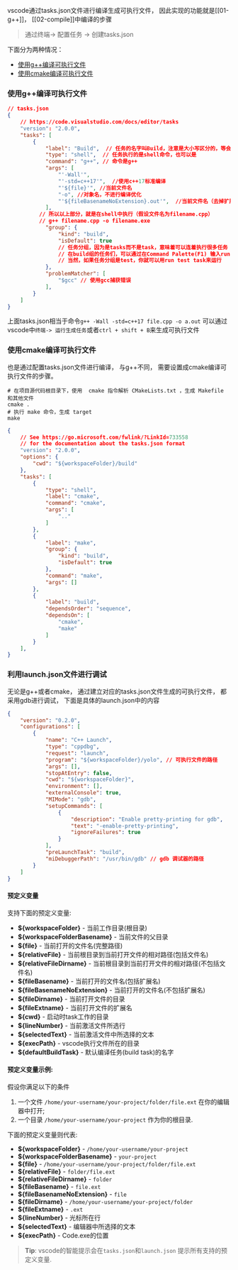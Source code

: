 vscode通过tasks.json文件进行编译生成可执行文件， 因此实现的功能就是[[01-g++]]， [[02-compile]]中编译的步骤
>通过终端-> 配置任务 -> 创建tasks.json

下面分为两种情况： 
* [使用g++编译可执行文件](./01-g++.md)
* [使用cmake编译可执行文件](./06-cmake-compile-step.md)

### 使用g++编译可执行文件
```json
// tasks.json
{
    // https://code.visualstudio.com/docs/editor/tasks
    "version": "2.0.0",
    "tasks": [
        {
            "label": "Build",  // 任务的名字叫Build，注意是大小写区分的，等会在launch中调用这个名字
            "type": "shell",  // 任务执行的是shell命令，也可以是
            "command": "g++", // 命令是g++
            "args": [
                "'-Wall'",
                "'-std=c++17'",  //使用c++17标准编译
                "'${file}'", //当前文件名
                "-o", //对象名，不进行编译优化
                "'${fileBasenameNoExtension}.out'",  //当前文件名（去掉扩展名）
            ],
          // 所以以上部分，就是在shell中执行（假设文件名为filename.cpp）
          // g++ filename.cpp -o filename.exe
            "group": { 
                "kind": "build",
                "isDefault": true   
                // 任务分组，因为是tasks而不是task，意味着可以连着执行很多任务
                // 在build组的任务们，可以通过在Command Palette(F1) 输入run build task来运行
                // 当然，如果任务分组是test，你就可以用run test task来运行 
            },
            "problemMatcher": [
                "$gcc" // 使用gcc捕获错误
            ],
        }
    ]
}
```
上面tasks.json相当于命令`g++ -Wall -std=c++17 file.cpp -o a.out`
可以通过vscode中`终端-> 运行生成任务`或者`ctrl + shift + B`来生成可执行文件



### 使用cmake编译可执行文件
也是通过配置tasks.json文件进行编译， 与g++不同， 需要设置成cmake编译可执行文件的步骤。


```shell
# 在项目源代码根目录下，使用  cmake 指令解析 CMakeLists.txt ，生成 Makefile 和其他文件
cmake .
# 执行 make 命令，生成 target
make
```


```json
{
    // See https://go.microsoft.com/fwlink/?LinkId=733558
    // for the documentation about the tasks.json format
    "version": "2.0.0",
    "options": {
        "cwd": "${workspaceFolder}/build"
    },
    "tasks": [
        {
            "type": "shell",
            "label": "cmake",
            "command": "cmake",
            "args": [
                ".."
            ]
        },
        {
            "label": "make",
            "group": {
                "kind": "build",
                "isDefault": true
            },
            "command": "make",
            "args": []
        },
        {
            "label": "build",
            "dependsOrder": "sequence",
            "dependsOn": [
                "cmake",
                "make"
            ]
        }
    ],
}
```

### 利用launch.json文件进行调试

无论是g++或者cmake， 通过建立对应的tasks.json文件生成的可执行文件， 都采用gdb进行调试， 下面是具体的launch.json中的内容
```json
{
    "version": "0.2.0",
    "configurations": [
        {
            "name": "C++ Launch",
            "type": "cppdbg",
            "request": "launch",
            "program": "${workspaceFolder}/yolo", // 可执行文件的路径
            "args": [],
            "stopAtEntry": false,
            "cwd": "${workspaceFolder}",
            "environment": [],
            "externalConsole": true,
            "MIMode": "gdb",
            "setupCommands": [
                {
                    "description": "Enable pretty-printing for gdb",
                    "text": "-enable-pretty-printing",
                    "ignoreFailures": true
                }
            ],
            "preLaunchTask": "build",
            "miDebuggerPath": "/usr/bin/gdb" // gdb 调试器的路径
        }
    ]
}

```


#### 预定义变量

支持下面的预定义变量:

- **${workspaceFolder}** - 当前工作目录(根目录)
- **${workspaceFolderBasename}** - 当前文件的父目录
- **${file}** - 当前打开的文件名(完整路径)
- **${relativeFile}** - 当前根目录到当前打开文件的相对路径(包括文件名)
- **${relativeFileDirname}** - 当前根目录到当前打开文件的相对路径(不包括文件名)
- **${fileBasename}** - 当前打开的文件名(包括扩展名)
- **${fileBasenameNoExtension}** - 当前打开的文件名(不包括扩展名)
- **${fileDirname}** - 当前打开文件的目录
- **${fileExtname}** - 当前打开文件的扩展名
- **${cwd}** - 启动时task工作的目录
- **${lineNumber}** - 当前激活文件所选行
- **${selectedText}** - 当前激活文件中所选择的文本
- **${execPath}** - vscode执行文件所在的目录
- **${defaultBuildTask}** - 默认编译任务(build task)的名字

#### 预定义变量示例:

假设你满足以下的条件

1. 一个文件 `/home/your-username/your-project/folder/file.ext` 在你的编辑器中打开;
2. 一个目录 `/home/your-username/your-project` 作为你的根目录.

下面的预定义变量则代表:

- **${workspaceFolder}** - `/home/your-username/your-project`
- **${workspaceFolderBasename}** - `your-project`
- **${file}** - `/home/your-username/your-project/folder/file.ext`
- **${relativeFile}** - `folder/file.ext`
- **${relativeFileDirname}** - `folder`
- **${fileBasename}** - `file.ext`
- **${fileBasenameNoExtension}** - `file`
- **${fileDirname}** - `/home/your-username/your-project/folder`
- **${fileExtname}** - `.ext`
- **${lineNumber}** - 光标所在行
- **${selectedText}** - 编辑器中所选择的文本
- **${execPath}** - Code.exe的位置

> **Tip**: vscode的智能提示会在`tasks.json`和`launch.json` 提示所有支持的预定义变量.